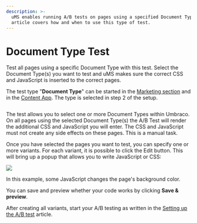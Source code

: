 ```yaml
---
description: >-
  uMS enables running A/B tests on pages using a specified Document Type. This
  article covers how and when to use this type of test.
---
```


# Document Type Test

Test all pages using a specific Document Type with this test. Select the Document Type(s) you want to test and uMS makes sure the correct CSS and JavaScript is inserted to the correct pages.

The test type "**Document Type**" can be started in the [Marketing section](../../../../../the-umarketingsuite-broad-overview/the-umarketingsuite-section/) and in the [Content App](../../../../../the-umarketingsuite-broad-overview/content-apps/). The type is selected in step 2 of the setup.

![]()

The test allows you to select one or more Document Types within Umbraco. On all pages using the selected Document Type(s) the A/B Test will render the additional CSS and JavaScript you will enter. The CSS and JavaScript must not create any side effects on these pages. This is a manual task.

Once you have selected the pages you want to test, you can specify one or more variants. For each variant, it is possible to click the Edit button. This will bring up a popup that allows you to write JavaScript or CSS:

![](../../../../../media/o3epf4ta/javascript.png)

In this example, some JavaScript changes the page's background color.

You can save and preview whether your code works by clicking **Save & preview**.

After creating all variants, start your A/B testing as written in the [Setting up the A/B test](../../../../../a-b-testing/setting-up-the-a-b-test/) article.
